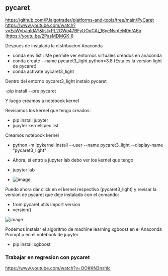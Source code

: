 ## pycaret  
https://github.com/PJalgotrader/platforms-and-tools/tree/main/PyCaret  
https://www.youtube.com/watch?v=EaWybJqldAY&list=PL2GWo47BFyUOqCAj_16yeNspfeM0nfA6q
(https://youtu.be/2PasMDMGK-I)

Despues de instalada la distribucion Anaconda

- conda env list : Me permite ver entornos virtuales creados en anaconda
- conda create --name pycaret3_light python=3.8 (Esta es la version light de pycaret)
- conda activate pycaret3_light

Dentro del entorno pycaret3_light instalo pycaret

-pip install --pre pycaret

Y luego creamos a notebook kernel

Revisamos los kernel que tengo creados:
- pip install jupyter
- jupyter kernelspec list

Creamos notebook kernel
- python -m ipykernel install --user --name pycaret3_light --display-name "pycaret3_light"

- Ahora, si entro a jupyter lab debo ver los kernel que tengo

- jupyter lab  

- ![image](https://github.com/cprieto76/pycaret/assets/115907710/9bc8ed5a-1798-436f-8dc5-d90daf400306)

Puedo ahora dar click en el kernel respectivo (pycaret3_light) y revisar la version de pycaret que deje instalado con el comando:
- from pycaret.utils import version
- version()

![image](https://github.com/cprieto76/pycaret/assets/115907710/c858e552-28d2-463f-814c-92d86c403d7c)

Podemos instalar el algoritmo de machine learning xgboost en el Anaconda Prompt o en el notebook de jupyter

- pip install xgboost

### Trabajar en regresion con pycaret

https://www.youtube.com/watch?v=OOKKN3nshlc

